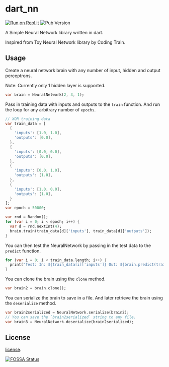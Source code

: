 # dart_nn

[![Run on Repl.it](https://repl.it/badge/github/vickylance/dart_nn)](https://repl.it/github/vickylance/dart_nn) ![Pub Version](https://img.shields.io/pub/v/dart_nn)

A Simple Neural Network library written in dart.

Inspired from Toy Neural Network library by Coding Train.

## Usage

Create a neural network brain with any number of input, hidden and output perceptrons.

Note: Currently only 1 hidden layer is supported.

```dart
var brain = NeuralNetwork(2, 3, 1);
```

Pass in training data with inputs and outputs to the `train` function.
And run the loop for any arbitrary number of `epochs`.

```dart
// XOR training data
var train_data = [
  {
    'inputs': [1.0, 1.0],
    'outputs': [0.0],
  },
  {
    'inputs': [0.0, 0.0],
    'outputs': [0.0],
  },
  {
    'inputs': [0.0, 1.0],
    'outputs': [1.0],
  },
  {
    'inputs': [1.0, 0.0],
    'outputs': [1.0],
  }
];
var epoch = 50000;

var rnd = Random();
for (var i = 0; i < epoch; i++) {
  var d = rnd.nextInt(4);
  brain.train(train_data[d]['inputs'], train_data[d]['outputs']);
}
```

You can then test the NeuralNetwork by passing in the test data to the `predict` function.

```dart
for (var i = 0; i < train_data.length; i++) {
  print("Test: In: ${train_data[i]['inputs']} Out: ${brain.predict(train_data[i]['inputs'])}");
}
```

You can clone the brain using the `clone` method.

```dart
var brain2 = brain.clone();
```

You can serialize the brain to save in a file. And later retrieve the brain using the `deserialize` method.

```dart
var brain2serialized = NeuralNetwork.serialize(brain2);
// You can save the `brain2serialized` string to any file.
var brain3 = NeuralNetwork.deserialize(brain2serialized);
```

## License

[license](https://github.com/dart-lang/stagehand/blob/master/LICENSE).

[![FOSSA Status](https://app.fossa.com/api/projects/git%2Bgithub.com%2Fvickylance%2Fdart_nn.svg?type=large)](https://app.fossa.com/projects/git%2Bgithub.com%2Fvickylance%2Fdart_nn?ref=badge_large)
